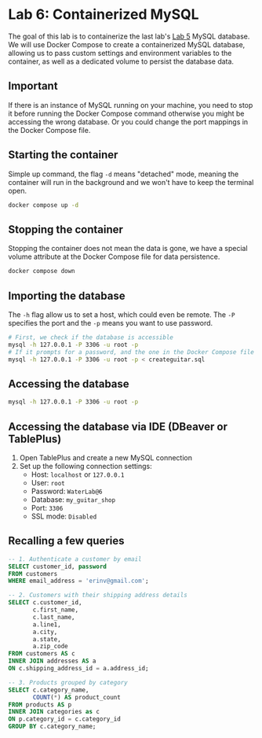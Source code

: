 # Lab 6: Containerized MySQL

The goal of this lab is to containerize the last lab's [Lab 5](../lab5) MySQL database. We will use Docker Compose to create a containerized MySQL database, allowing us to pass custom settings and environment variables to the container, as well as a dedicated volume to persist the database data.

## Important

If there is an instance of MySQL running on your machine, you need to stop it before running the Docker Compose command otherwise you might be accessing the wrong database. Or you could change the port mappings in the Docker Compose file.

## Starting the container

Simple up command, the flag `-d` means "detached" mode, meaning the container will run in the background and we won't have to keep the terminal open.

```sh
docker compose up -d
```

## Stopping the container

Stopping the container does not mean the data is gone, we have a special volume attribute at the Docker Compose file for data persistence.

```sh
docker compose down
```

## Importing the database
The `-h` flag allow us to set a host, which could even be remote. The `-P` specifies the port and the `-p` means you want to use password.
```sh
# First, we check if the database is accessible
mysql -h 127.0.0.1 -P 3306 -u root -p
# If it prompts for a password, and the one in the Docker Compose file is correct, we can proceed to import the database
mysql -h 127.0.0.1 -P 3306 -u root -p < createguitar.sql
```

## Accessing the database

```sh
mysql -h 127.0.0.1 -P 3306 -u root -p
```

## Accessing the database via IDE (DBeaver or TablePlus)

1. Open TablePlus and create a new MySQL connection
2. Set up the following connection settings:
   - Host: `localhost` or `127.0.0.1`
   - User: `root`
   - Password: `WaterLab@6`
   - Database: `my_guitar_shop`
   - Port: `3306`
   - SSL mode: `Disabled`

## Recalling a few queries

```sql
-- 1. Authenticate a customer by email
SELECT customer_id, password
FROM customers
WHERE email_address = 'erinv@gmail.com';

-- 2. Customers with their shipping address details
SELECT c.customer_id,
       c.first_name,
       c.last_name,
       a.line1,
       a.city,
       a.state,
       a.zip_code
FROM customers AS c
INNER JOIN addresses AS a
ON c.shipping_address_id = a.address_id;

-- 3. Products grouped by category
SELECT c.category_name,
       COUNT(*) AS product_count
FROM products AS p
INNER JOIN categories as c
ON p.category_id = c.category_id
GROUP BY c.category_name;
```
